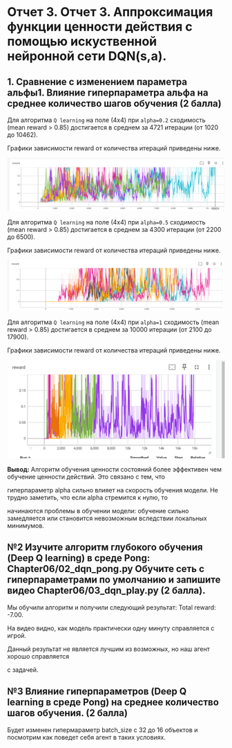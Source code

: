 # Отчет 3. Отчет 3. Аппроксимация функции ценности действия с помощью искуственной нейронной сети DQN(s,a).

## 1. Сравнение c изменением параметра альфы1. Влияние гиперпараметра альфа на среднее количество шагов обучения (2 балла)

Для алгоритма `Q learning` на поле (4х4) при `alpha=0.2` сходимость (mean reward > 0.85) достигается в среднем за 4721 итерации (от 1020 до 10462). 

Графики зависимости reward от количества итераций приведены ниже. 

<img src="image/l1.png"/>

Для алгоритма `Q learning` на поле (4х4) при `alpha=0.5` сходимость (mean reward > 0.85) достигается в среднем за 4300 итерации (от 2200 до 6500). 

Графики зависимости reward от количества итераций приведены ниже. 

<img src="image/l2.png"/>

Для алгоритма `Q learning` на поле (4х4) при `alpha=1` сходимость (mean reward > 0.85) достигается в среднем за 10000 итерации (от 2100 до 17900). 

Графики зависимости reward от количества итераций приведены ниже. 

<img src="image/l3.PNG"/>

**Вывод:** Алгоритм обучения ценности состояний более эффективен чем обучение ценности действий. Это связано с тем, что 

гиперпараметр alpha сильно влияет на скорость обучения модели. Не трудно заметить, что если alpha стремится к нулю, то

начинаются проблемы в обучении модели: обучение сильно замедляется или становится невозможным вследствии локальных минимумов.


## №2 Изучите алгоритм глубокого обучения (Deep Q learning) в среде Pong: Chapter06/02_dqn_pong.py Обучите сеть с гиперпараметрами по умолчанию и запишите видео Chapter06/03_dqn_play.py (2 балла).

Мы обучили алгоритм и получили следующий результат: Total reward: -7.00. 

На видео видно, как модель практически одну минуту справляется с игрой. 

Данный результат не является лучшим из возможных, но наш агент хорошо справляется 

с задачей.

## №3 Влияние гиперпараметров (Deep Q learning в среде Pong) на среднее количество шагов обучения. (2 балла)

Будет изменен гипермараметр batch_size с 32 до 16 объектов и посмотрим как поведет себя агент в таких условиях. 